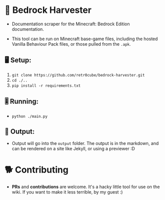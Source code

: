 # 🌽 Bedrock Harvester
- Documentation scraper for the Minecraft: Bedrock Edition documentation.

- This tool can be run on Minecraft base-game files, including the hosted Vanilla Behaviour Pack files, or those pulled from the `.apk`.

## 🖥 Setup:
1. `git clone https://github.com/retr0cube/bedrock-harvester.git`
2. `cd ./..`
3. `pip install -r requirements.txt`

## 🎚 Running:
- `python ./main.py`

## 📜 Output:
- Output will go into the `output` folder. The output is in the markdown, and can be rendered on a site like Jekyll, or using a previewer :D

# 🐕 Contributing

- **PRs** and **contributions** are welcome. It's a hacky little tool for use on the wiki. If you want to make it less terrible, by my guest :)

